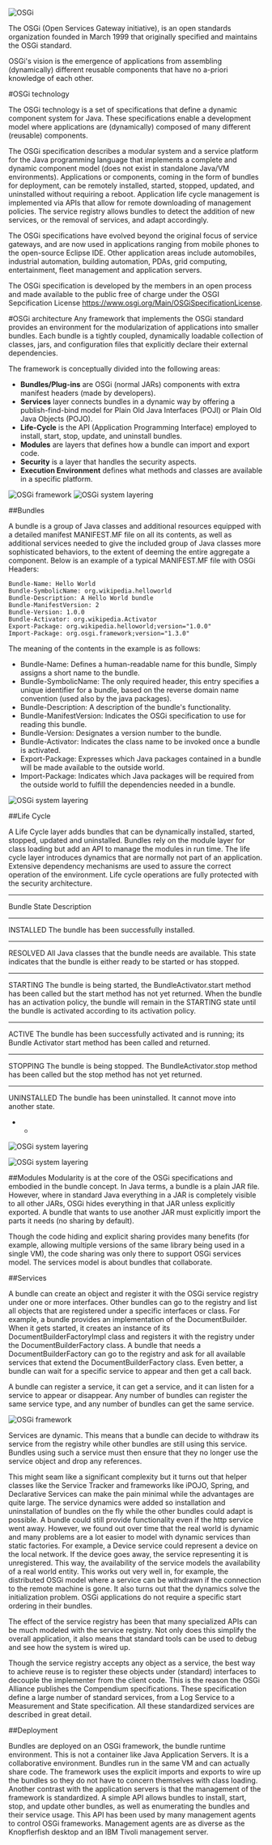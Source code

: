 ![OSGi](https://www.osgi.org/wp-content/uploads/logo.jpg)

The OSGi (Open Services Gateway initiative), is an open standards organization founded in March 1999 that originally specified and maintains the OSGi standard. 

OSGi's vision is the emergence of applications from assembling (dynamically) different reusable components that have no a-priori knowledge of each other.

#OSGi technology

The OSGi technology is a set of specifications that define a dynamic component system for Java. These specifications enable a development model where applications are (dynamically) composed of many different (reusable) components. 

The OSGi specification describes a modular system and a service platform for the Java programming language that implements a complete and dynamic component model (does not exist in standalone Java/VM environments). Applications or components, coming in the form of bundles for deployment, can be remotely installed, started, stopped, updated, and uninstalled without requiring a reboot. Application life cycle management is implemented via APIs that allow for remote downloading of management policies. The service registry allows bundles to detect the addition of new services, or the removal of services, and adapt accordingly.

The OSGi specifications have evolved beyond the original focus of service gateways, and are now used in applications ranging from mobile phones to the open-source Eclipse IDE. Other application areas include automobiles, industrial automation, building automation, PDAs, grid computing, entertainment, fleet management and application servers.

The OSGi specification is developed by the members in an open process and made available to the public free of charge under the OSGI Sepcification License <https://www.osgi.org/Main/OSGiSpecificationLicense>.

#OSGi architecture
Any framework that implements the OSGi standard provides an environment for the modularization of applications into smaller bundles. Each bundle is a tightly coupled, dynamically loadable collection of classes, jars, and configuration files that explicitly declare their external dependencies.

The framework is conceptually divided into the following areas:

* **Bundles/Plug-ins**  are OSGi (normal JARs) components with extra manifest headers (made by developers).
* **Services** layer connects bundles in a dynamic way by offering a publish-find-bind model for Plain Old Java Interfaces (POJI) or Plain Old Java Objects (POJO).
* **Life-Cycle** is the API (Application Programming Interface) employed to install, start, stop, update, and uninstall bundles.
* **Modules** are layers that defines how a bundle can import and export code.
* **Security** is a layer that handles the security aspects.
* **Execution Environment** defines what methods and classes are available in a specific platform.

![OSGi framework](https://raw.githubusercontent.com/ghpopovici/openEMS/master/doc/layering-osgi.png)
![OSGi system layering](http://ghptech.github.io/doc/Osgi_framework.svg)

##Bundles

A bundle is a group of Java classes and additional resources equipped with a detailed manifest MANIFEST.MF file on all its contents, as well as additional services needed to give the included group of Java classes more sophisticated behaviors, to the extent of deeming the entire aggregate a component.
Below is an example of a typical MANIFEST.MF file with OSGi Headers:

    Bundle-Name: Hello World
    Bundle-SymbolicName: org.wikipedia.helloworld
    Bundle-Description: A Hello World bundle
    Bundle-ManifestVersion: 2
    Bundle-Version: 1.0.0
    Bundle-Activator: org.wikipedia.Activator
    Export-Package: org.wikipedia.helloworld;version="1.0.0"
    Import-Package: org.osgi.framework;version="1.3.0"  
    
The meaning of the contents in the example is as follows:

* Bundle-Name: Defines a human-readable name for this bundle, Simply assigns a short name to the bundle.
* Bundle-SymbolicName: The only required header, this entry specifies a unique identifier for a bundle, based on the reverse domain name convention (used also by the java packages).
* Bundle-Description: A description of the bundle's functionality.
* Bundle-ManifestVersion: Indicates the OSGi specification to use for reading this bundle.
* Bundle-Version: Designates a version number to the bundle.
* Bundle-Activator: Indicates the class name to be invoked once a bundle is activated.
* Export-Package: Expresses which Java packages contained in a bundle will be made available to the outside world.
* Import-Package: Indicates which Java packages will be required from the outside world to fulfill the dependencies needed in a bundle.

![OSGi system layering](http://ghptech.github.io/doc/Osgi-system-layering.svg)

##Life Cycle

A Life Cycle layer adds bundles that can be dynamically installed, started, stopped, updated and uninstalled. Bundles rely on the module layer for class loading but add an API to manage the modules in run time. The life cycle layer introduces dynamics that are normally not part of an application. Extensive dependency mechanisms are used to assure the correct operation of the environment. Life cycle operations are fully protected with the security architecture.

- - -
Bundle State    Description
- - -
INSTALLED       The bundle has been successfully installed.
- - -
RESOLVED        All Java classes that the bundle needs are available. This state indicates that the bundle is either ready to be started or has stopped.
- - -
STARTING	    The bundle is being started, the BundleActivator.start method has been called but the start method has not yet returned. When the bundle has an activation policy, the bundle will remain in the STARTING state until the bundle is activated according to its activation policy.
- - -
ACTIVE	        The bundle has been successfully activated and is running; its Bundle Activator start method has been called and returned.
- - -
STOPPING	    The bundle is being stopped. The BundleActivator.stop method has been called but the stop method has not yet returned.
- - -
UNINSTALLED     The bundle has been uninstalled. It cannot move into another state.
- - 
![OSGi system layering](http://ghptech.github.io/doc/OSGi_Bundle_Life-Cycle.svg)

![OSGi system layering](http://ghptech.github.io/doc/OSGi_Bundle_Life-Cycle.svg)

##Modules
Modularity is at the core of the OSGi specifications and embodied in the bundle concept. In Java terms, a bundle is a plain JAR file. However, where in standard Java everything in a JAR is completely visible to all other JARs, OSGi hides everything in that JAR unless explicitly exported. A bundle that wants to use another JAR must explicitly import the parts it needs (no sharing by default).

Though the code hiding and explicit sharing provides many benefits (for example, allowing multiple versions of the same library being used in a single VM), the code sharing was only there to support OSGi services model. The services model is about bundles that collaborate.

##Services

A bundle can create an object and register it with the OSGi service registry under one or more interfaces. Other bundles can go to the registry and list all objects that are registered under a specific interfaces or class. For example, a bundle provides an implementation of the DocumentBuilder. When it gets started, it creates an instance of its DocumentBuilderFactoryImpl class and registers it with the registry under the DocumentBuilderFactory class. A bundle that needs a DocumentBuilderFactory can go to the registry and ask for all available services that extend the DocumentBuilderFactory class. Even better, a bundle can wait for a specific service to appear and then get a call back.

A bundle can register a service, it can get a service, and it can listen for a service to appear or disappear. Any number of bundles can register the same service type, and any number of bundles can get the same service. 

![OSGi framework](https://raw.githubusercontent.com/ghpopovici/openEMS/master/doc/OSGi_services.png)

Services are dynamic. This means that a bundle can decide to withdraw its service from the registry while other bundles are still using this service. Bundles using such a service must then ensure that they no longer use the service object and drop any references.

This might seam like a significant complexity but it turns out that helper classes like the Service Tracker and frameworks like iPOJO, Spring, and Declarative Services can make the pain minimal while the advantages are quite large. The service dynamics were added so installation and uninstallation of bundles on the fly while the other bundles could adapt is possible. A bundle could still provide functionality even if the http service went away. However, we found out over time that the real world is dynamic and many problems are a lot easier to model with dynamic services than static factories. For example, a Device service could represent a device on the local network. If the device goes away, the service representing it is unregistered. This way, the availability of the service models the availability of a real world entity. This works out very well in, for example, the distributed OSGi model where a service can be withdrawn if the connection to the remote machine is gone. It also turns out that the dynamics solve the initialization problem. OSGi applications do not require a specific start ordering in their bundles.

The effect of the service registry has been that many specialized APIs can be much modeled with the service registry. Not only does this simplify the overall application, it also means that standard tools can be used to debug and see how the system is wired up.

Though the service registry accepts any object as a service, the best way to achieve reuse is to register these objects under (standard) interfaces to decouple the implementer from the client code. This is the reason the OSGi Alliance publishes the Compendium specifications. These specification define a large number of standard services, from a Log Service to a Measurement and State specification. All these standardized services are described in great detail.

##Deployment

Bundles are deployed on an OSGi framework, the bundle runtime environment. This is not a container like Java Application Servers. It is a collaborative environment. Bundles run in the same VM and can actually share code. The framework uses the explicit imports and exports to wire up the bundles so they do not have to concern themselves with class loading. Another contrast with the application servers is that the management of the framework is standardized. A simple API allows bundles to install, start, stop, and update other bundles, as well as enumerating the bundles and their service usage. This API has been used by many management agents to control OSGi frameworks. Management agents are as diverse as the Knopflerfish desktop and an IBM Tivoli management server.



